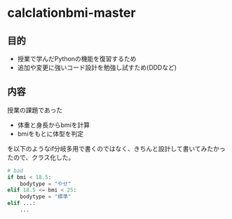 # calclationbmi-master

## 目的
- 授業で学んだPythonの機能を復習するため
- 追加や変更に強いコード設計を勉強し試すため(DDDなど)

## 内容

授業の課題であった

- 体重と身長からbmiを計算
- bmiをもとに体型を判定

を以下のようなif分岐多用で書くのではなく、きちんと設計して書いてみたかったので、クラス化した。

```python
# bad
if bmi < 18.5:
    bodytype = "やせ"
elif 18.5 <= bmi < 25:
    bodytype = "標準"
elif ...:
    ...
```
